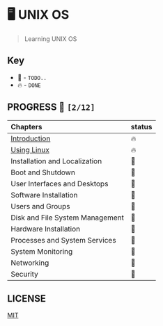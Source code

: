 # 🖥️ UNIX OS
> Learning UNIX OS

## Key

*   🚧 - `TODO..`
*   🔥 - `DONE`

## PROGRESS 🚀 `[2/12]`

| Chapters       | status         |
| :------------- | :------------- |
| [Introduction](./practices/Introduction) | 🔥  |
| [Using Linux](./practices/Using-Linux) | 🔥 |
| Installation and Localization | 🚧   |
| Boot and Shutdown | 🚧 |
| User Interfaces and Desktops | 🚧  |
| Software Installation | 🚧 |
| Users and Groups | 🚧 |
| Disk and File System Management | 🚧 |
| Hardware Installation | 🚧 |
| Processes and System Services | 🚧 |
| System Monitoring | 🚧 |
| Networking | 🚧  |
| Security | 🚧  |

## LICENSE
[MIT](./LICENSE)
